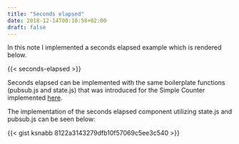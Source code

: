 ```yaml
---
title: "Seconds elapsed"
date: 2018-12-14T00:10:58+02:00
draft: false
---
```


In this note I implemented a seconds elapsed example which is rendered below.

{{< seconds-elapsed >}}

Seconds elapsed can be implemented with the same boilerplate functions (pubsub.js and state.js) that was introduced for the Simple Counter implemented
<a href="/notes/simple-counter.html">here</a>.

The implementation of the seconds elapsed component utilizing state.js and pubsub.js can be seen below:

{{< gist ksnabb 8122a3143279dfb10f57069c5ee3c540 >}}